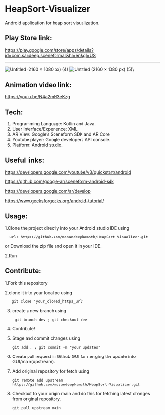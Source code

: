# HeapSort-Visualizer

Android application for heap sort visualization.

## Play Store link:

https://play.google.com/store/apps/details?id=com.sandeep.sceneformar&hl=en&gl=US

*********

![Untitled (2160 × 1080 px) (4)](https://user-images.githubusercontent.com/90695071/193133453-1a607a2d-78f0-481e-b511-b8c0862f8a6f.png)
![Untitled (2160 × 1080 px) (5)](https://user-images.githubusercontent.com/90695071/193133465-8081cbb8-5b95-4ca5-9bee-fc455440929e.png)\

## Animation video link:
https://youtu.be/N4a2mH3eKzg

## Tech:

1. Programming Language: Kotlin and Java.
2. User Interface/Experience: XML
3. AR View: Google’s Sceneform SDK and AR Core.
4. Youtube player: Google developers API console.
5. Platform: Android studio.

## Useful links:
https://developers.google.com/youtube/v3/quickstart/android

https://github.com/google-ar/sceneform-android-sdk

https://developers.google.com/ar/develop

https://www.geeksforgeeks.org/android-tutorial/

## Usage:

1.Clone the project directly into your Android studio IDE using 

      url: https://github.com/mssandeepkamath/HeapSort-Visualizer.git   
      
  or Download the zip file and open it in your IDE.
      
2.Run

## Contribute:

1.Fork this repository

2.clone it into your local pc using

       git clone 'your_cloned_https_url'
         
3. create a new branch using

        git branch dev ; git checkout dev
           
4. Contribute!

5. Stage and commit changes using 

       git add . ; git commit -m "your updates"
           
6. Create pull request in Github GUI for merging the update into GUI/main(upstream).

7. Add original repository for fetch using 

       git remote add upstream https://github.com/mssandeepkamath/HeapSort-Visualizer.git
       
8. Checkout to your origin main and do this for fetching latest changes from original repository.

       git pull upstream main
